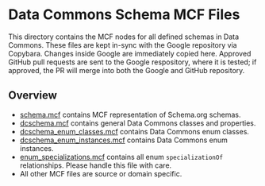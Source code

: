 # Data Commons Schema MCF Files

This directory contains the MCF nodes for all defined schemas in Data Commons.
These files are kept in-sync with the Google repository via Copybara. Changes
inside Google are immediately copied here. Approved GitHub pull requests are
sent to the Google respository, where it is tested; if approved, the PR will
merge into both the Google and GitHub repository.

## Overview

- [schema.mcf](schema.mcf) contains MCF representation of Schema.org schemas.
- [dcschema.mcf](dcschema.mcf) contains general Data Commons classes and
properties.
- [dcschema_enum_classes.mcf](dcschema_enum_classes.mcf) contains Data Commons enum classes.
- [dcschema_enum_instances.mcf](dcschema_enum_instances.mcf) contains Data Commons enum instances.
- [enum_specializations.mcf](enum_specializations.mcf) contains all enum `specializationOf` relationships.
  Please handle this file with care.
- All other MCF files are source or domain specific.

